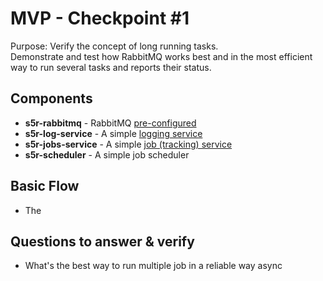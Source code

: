 # MVP - Checkpoint #1

Purpose: Verify the concept of long running tasks.   
Demonstrate and test how RabbitMQ works best and in the most efficient way to run several tasks and reports their status.

## Components

- **s5r-rabbitmq** - RabbitMQ [pre-configured](https://github.com/sammler/sammler-rabbitmq)
- **s5r-log-service** - A simple [logging service](https://github.com/sammler/sammler-log-service)
- **s5r-jobs-service** - A simple [job (tracking) service](https://github.com/sammler/sammler-jobs-service)
- **s5r-scheduler** - A simple job scheduler

## Basic Flow

- The 

## Questions to answer & verify

- What's the best way to run multiple job in a reliable way async